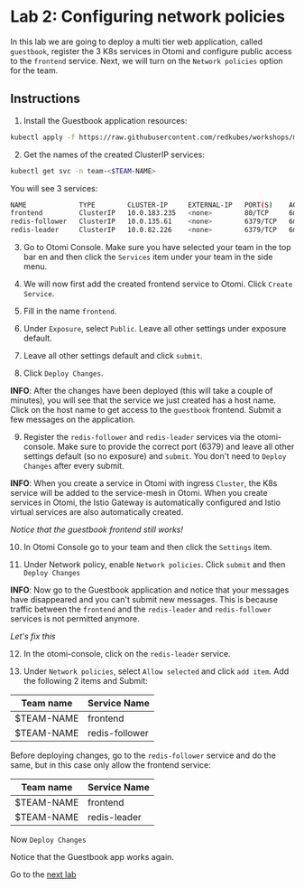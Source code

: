 # Lab 2: Configuring network policies

In this lab we are going to deploy a multi tier web application, called `guestbook`, register the 3 K8s services in Otomi and configure public access to the `frontend` service. Next, we will turn on the `Network policies` option for the team.

## Instructions

1. Install the Guestbook application resources:

```bash
kubectl apply -f https://raw.githubusercontent.com/redkubes/workshops/main/02-netpols/guestbook.yaml -n team-$TEAM-NAME
```

2. Get the names of the created ClusterIP services:

```bash
kubectl get svc -n team-<$TEAM-NAME>
```

You will see 3 services:

```bash
NAME             TYPE        CLUSTER-IP     EXTERNAL-IP   PORT(S)    AGE
frontend         ClusterIP   10.0.183.235   <none>        80/TCP     6m44s
redis-follower   ClusterIP   10.0.135.61    <none>        6379/TCP   6m44s
redis-leader     ClusterIP   10.0.82.226    <none>        6379/TCP   6m44s
```

3. Go to Otomi Console. Make sure you have selected your team in the top bar en and then click the `Services` item under your team in the side menu.

4. We will now first add the created frontend service to Otomi. Click `Create Service`.

5. Fill in the name `frontend`.

6. Under `Exposure`, select `Public`. Leave all other settings under exposure default.

7. Leave all other settings default and click `submit`.

8. Click `Deploy Changes`.

**INFO**: After the changes have been deployed (this will take a couple of minutes), you will see that the service we just created has a host name. Click on the host name to get access to the `guestbook` frontend. Submit a few messages on the application. 

9. Register the `redis-follower` and `redis-leader` services via the otomi-console. Make sure to provide the correct port (6379) and leave all other settings default (so no exposure) and `submit`. You don't need to `Deploy Changes` after every submit.

**INFO**: When you create a service in Otomi with ingress `Cluster`, the K8s service will be added to the service-mesh in Otomi. When you create services in Otomi, the Istio Gateway is automatically configured and Istio virtual services are also automatically created.

 *Notice that the guestbook frontend still works!*

10. In Otomi Console go to your team and then click the `Settings` item.

11. Under Network policy, enable `Network policies`. Click `submit` and then `Deploy Changes`

**INFO**: Now go to the Guestbook application and notice that your messages have disappeared and you can't submit new messages. This is because traffic between the `frontend` and the `redis-leader` and `redis-follower` services is not permitted anymore. 

*Let's fix this*

12. In the otomi-console, click on the `redis-leader` service.

13. Under `Network policies`, select `Allow selected` and click `add item`. Add the following 2 items and Submit:

| Team name   | Service Name |
| ----------- | ------------ |
| $TEAM-NAME   | frontend     |
| $TEAM-NAME   | redis-follower |

Before deploying changes, go to the `redis-follower` service and do the same, but in this case only allow the frontend service:

| Team name   | Service Name |
| ----------- | ------------ |
| $TEAM-NAME   | frontend    |
| $TEAM-NAME   | redis-leader |

Now `Deploy Changes`

Notice that the Guestbook app works again.

Go to the [next lab](../03-activate-apps/README.md)
